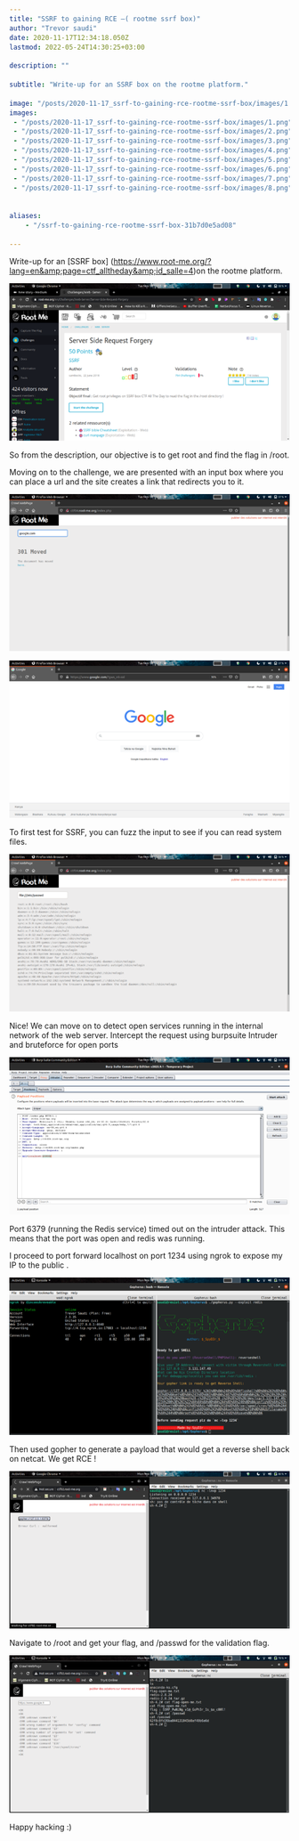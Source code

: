 ```yaml
---
title: "SSRF to gaining RCE —( rootme ssrf box)"
author: "Trevor saudi"
date: 2020-11-17T12:34:18.050Z
lastmod: 2022-05-24T14:30:25+03:00

description: ""

subtitle: "Write-up for an SSRF box on the rootme platform."

image: "/posts/2020-11-17_ssrf-to-gaining-rce-rootme-ssrf-box/images/1.png" 
images:
 - "/posts/2020-11-17_ssrf-to-gaining-rce-rootme-ssrf-box/images/1.png"
 - "/posts/2020-11-17_ssrf-to-gaining-rce-rootme-ssrf-box/images/2.png"
 - "/posts/2020-11-17_ssrf-to-gaining-rce-rootme-ssrf-box/images/3.png"
 - "/posts/2020-11-17_ssrf-to-gaining-rce-rootme-ssrf-box/images/4.png"
 - "/posts/2020-11-17_ssrf-to-gaining-rce-rootme-ssrf-box/images/5.png"
 - "/posts/2020-11-17_ssrf-to-gaining-rce-rootme-ssrf-box/images/6.png"
 - "/posts/2020-11-17_ssrf-to-gaining-rce-rootme-ssrf-box/images/7.png"
 - "/posts/2020-11-17_ssrf-to-gaining-rce-rootme-ssrf-box/images/8.png"


aliases:
    - "/ssrf-to-gaining-rce-rootme-ssrf-box-31b7d0e5ad08"

---
```


Write-up for an [SSRF box] (https://www.root-me.org/?lang=en&amp;page=ctf_alltheday&amp;id_salle=4)on the rootme platform.

![image](/posts/2020-11-17_ssrf-to-gaining-rce-rootme-ssrf-box/images/1.png#layoutTextWidth)


So from the description, our objective is to get root and find the flag in /root.

Moving on to the challenge, we are presented with an input box where you can place a url and the site creates a link that redirects you to it.

![image](/posts/2020-11-17_ssrf-to-gaining-rce-rootme-ssrf-box/images/2.png#layoutTextWidth)

![image](/posts/2020-11-17_ssrf-to-gaining-rce-rootme-ssrf-box/images/3.png#layoutTextWidth)


To first test for SSRF, you can fuzz the input to see if you can read system files.

![image](/posts/2020-11-17_ssrf-to-gaining-rce-rootme-ssrf-box/images/4.png#layoutTextWidth)


Nice! We can move on to detect open services running in the internal network of the web server. Intercept the request using burpsuite Intruder and bruteforce for open ports

![image](/posts/2020-11-17_ssrf-to-gaining-rce-rootme-ssrf-box/images/5.png#layoutTextWidth)


Port 6379 (running the Redis service) timed out on the intruder attack. This means that the port was open and redis was running.

I proceed to port forward localhost on port 1234 using ngrok to expose my IP to the public .

![image](/posts/2020-11-17_ssrf-to-gaining-rce-rootme-ssrf-box/images/6.png#layoutTextWidth)


Then used gopher to generate a payload that would get a reverse shell back on netcat. We get RCE !

![image](/posts/2020-11-17_ssrf-to-gaining-rce-rootme-ssrf-box/images/7.png#layoutTextWidth)


Navigate to /root and get your flag, and /passwd for the validation flag.

![image](/posts/2020-11-17_ssrf-to-gaining-rce-rootme-ssrf-box/images/8.png#layoutTextWidth)


Happy hacking :)
